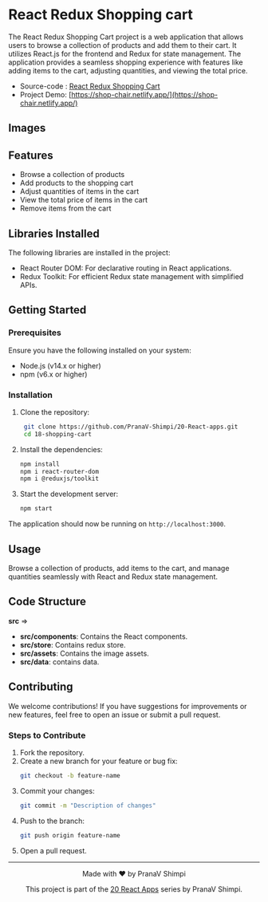 # React Redux Shopping cart

The React Redux Shopping Cart project is a web application that allows users to browse a collection of products and add them to their cart. It utilizes React.js for the frontend and Redux for state management. The application provides a seamless shopping experience with features like adding items to the cart, adjusting quantities, and viewing the total price.

- Source-code : [React Redux Shopping Cart](https://github.com/PranaV-Shimpi/20-React-apps/blob/main/README.md)
- Project Demo: [https://shop-chair.netlify.app/](https://shop-chair.netlify.app/)

## Images

## Features

- Browse a collection of products
- Add products to the shopping cart
- Adjust quantities of items in the cart
- View the total price of items in the cart
- Remove items from the cart

## Libraries Installed

The following libraries are installed in the project:

- React Router DOM: For declarative routing in React applications.
- Redux Toolkit: For efficient Redux state management with simplified APIs.

## Getting Started

### Prerequisites

Ensure you have the following installed on your system:

- Node.js (v14.x or higher)
- npm (v6.x or higher)

### Installation

1. Clone the repository:

   ```bash
    git clone https://github.com/PranaV-Shimpi/20-React-apps.git
    cd 18-shopping-cart
   ```

2. Install the dependencies:

   ```bash
   npm install
   npm i react-router-dom
   npm i @reduxjs/toolkit
   ```

3. Start the development server:
   ```bash
   npm start
   ```

The application should now be running on `http://localhost:3000`.

## Usage

Browse a collection of products, add items to the cart, and manage quantities seamlessly with React and Redux state management.

## Code Structure

**src** =>

- **src/components**: Contains the React components.
- **src/store**: Contains redux store.
- **src/assets**: Contains the image assets.
- **src/data**: contains data.

## Contributing

We welcome contributions! If you have suggestions for improvements or new features, feel free to open an issue or submit a pull request.

### Steps to Contribute

1. Fork the repository.
2. Create a new branch for your feature or bug fix:
   ```bash
   git checkout -b feature-name
   ```
3. Commit your changes:
   ```bash
   git commit -m "Description of changes"
   ```
4. Push to the branch:
   ```bash
   git push origin feature-name
   ```
5. Open a pull request.

---

<p align="center">
 Made with ❤️ by  PranaV Shimpi
</p>

<p align="center" >This project is part of the <a href="https://github.com/PranaV-Shimpi/20-React-apps" target="_blank">20 React Apps</a> series by PranaV Shimpi.</p>
